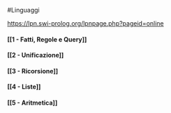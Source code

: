 #Linguaggi 


https://lpn.swi-prolog.org/lpnpage.php?pageid=online
#### [[1 - Fatti, Regole e Query]]

#### [[2 - Unificazione]]

#### [[3 - Ricorsione]]

#### [[4 - Liste]]

#### [[5 - Aritmetica]]




